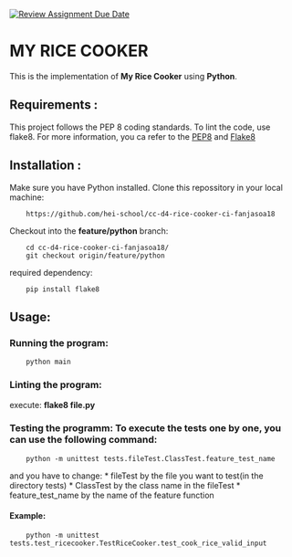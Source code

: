 [![Review Assignment Due Date](https://classroom.github.com/assets/deadline-readme-button-24ddc0f5d75046c5622901739e7c5dd533143b0c8e959d652212380cedb1ea36.svg)](https://classroom.github.com/a/__xb4cFP)

# MY RICE COOKER

This is the implementation of __My Rice Cooker__ using __Python__.

## Requirements :

This project follows the PEP 8 coding standards. To lint the code, use flake8.
For more information, you ca refer to the [PEP8](https://peps.python.org/pep-0008/) and [Flake8](https://flake8.pycqa.org/)

## Installation :

Make sure you have Python installed.
Clone this repossitory in your local machine:
```shell
    https://github.com/hei-school/cc-d4-rice-cooker-ci-fanjasoa18
```

Checkout into the __feature/python__ branch:
```shell
    cd cc-d4-rice-cooker-ci-fanjasoa18/
    git checkout origin/feature/python
```

required dependency:
```shell
    pip install flake8
```
## Usage:

### Running the program:
```shell
    python main
```

### Linting the program:
execute: __flake8 file.py__

### Testing the programm: To execute the tests one by one, you can use the following command:
```shell
    python -m unittest tests.fileTest.ClassTest.feature_test_name
```
and you have to change:
	* fileTest by the file you want to test(in the directory tests)
	* ClassTest by the class name in the fileTest
	* feature_test_name by the name of the feature function
#### Example: 
```shell
    python -m unittest tests.test_ricecooker.TestRiceCooker.test_cook_rice_valid_input
```
